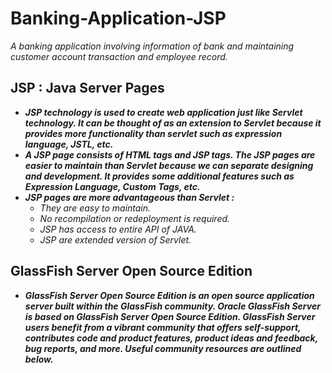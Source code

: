 # Banking-Application-JSP
_A banking application involving information of bank and maintaining customer account transaction and employee record._

## JSP : Java Server Pages
- ***JSP technology is used to create web application just like Servlet technology. It can be thought of as an extension to Servlet because it provides more functionality than servlet such as expression language, JSTL, etc.***
- ***A JSP page consists of HTML tags and JSP tags. The JSP pages are easier to maintain than Servlet because we can separate designing and development. It provides some additional features such as Expression Language, Custom Tags, etc.***
- ***JSP pages are more advantageous than Servlet :***
  - _They are easy to maintain._
  - _No recompilation or redeployment is required._
  - _JSP has access to entire API of JAVA._
  - _JSP are extended version of Servlet._

## GlassFish Server Open Source Edition
- ***GlassFish Server Open Source Edition is an open source application server built within the GlassFish community. Oracle GlassFish Server is based on GlassFish Server Open Source Edition. GlassFish Server users benefit from a vibrant community that offers self-support, contributes code and product features, product ideas and feedback, bug reports, and more. Useful community resources are outlined below.***
